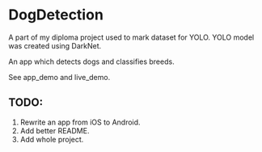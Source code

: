 # DogDetection

A part of my diploma project used to mark dataset for YOLO. YOLO model was created using DarkNet.

An app which detects dogs and classifies breeds.

See app_demo and live_demo.

## TODO:
1. Rewrite an app from iOS to Android.
2. Add better README.
3. Add whole project.
